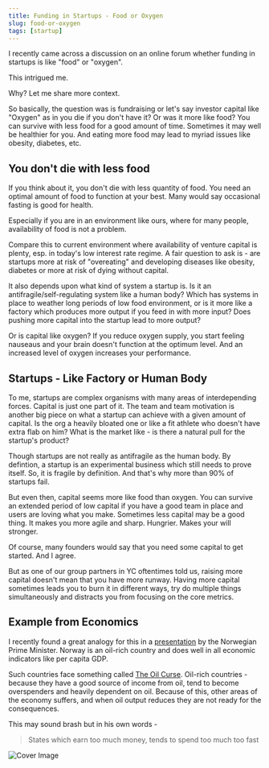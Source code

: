```yaml
---
title: Funding in Startups - Food or Oxygen
slug: food-or-oxygen
tags: [startup]
---
```


I recently came across a discussion on an online forum whether funding in startups is like "food" or "oxygen".

This intrigued me.

Why? Let me share more context.

So basically, the question was is fundraising or let's say investor capital like "Oxygen" as in you die if you don't have it? Or was it more like food? You can survive with less food for a good amount of time. Sometimes it may well be healthier for you. And eating more food may lead to myriad issues like obesity, diabetes, etc.

## You don't die with less food

If you think about it, you don't die with less quantity of food. You need an optimal amount of food to function at your best. Many would say occasional fasting is good for health.

Especially if you are in an environment like ours, where for many people, availability of food is not a problem. 

Compare this to current environment where availability of venture capital is plenty, esp. in today's low interest rate regime. A fair question to ask is - are startups more at risk of "overeating" and developing diseases like obesity, diabetes or more at risk of dying without capital.

It also depends upon what kind of system a startup is. Is it an antifragile/self-regulating system like a human body? Which has systems in place to weather long periods of low food environment, or is it more like a factory which produces more output if you feed in with more input? Does pushing more capital into the startup lead to more output?

Or is capital like oxygen? If you reduce oxygen supply, you start feeling nauseaus and your brain doesn't function at the optimum level. And an increased level of oxygen increases your performance.

## Startups - Like Factory or Human Body

To me, startups are complex organisms with many areas of interdepending forces. Capital is just one part of it. The team and team motivation is another big piece on what a startup can achieve with a given amount of capital. Is the org a heavily bloated one or like a fit athlete who doesn't have extra flab on him? What is the market like - is there a natural pull for the startup's product?

Though startups are not really as antifragile as the human body. By defintion, a startup is an experimental business which still needs to prove itself. So, it is fragile by definition. And that's why more than 90% of startups fail. 

But even then, capital seems more like food than oxygen. You can survive an extended period of low capital if you have a good team in place and users are loving what you make. Sometimes less capital may be a good thing. It makes you more agile and sharp. Hungrier. Makes your will stronger.

Of course, many founders would say that you need some capital to get started. And I agree. 

But as one of our group partners in YC oftentimes told us, raising more capital doesn't mean that you have more runway. Having more capital sometimes leads you to burn it in different ways, try do multiple things simultaneously and distracts you from focusing on the core metrics.

## Example from Economics

I recently found a great analogy for this in a [presentation](https://youtu.be/8f6geiVdwpk?t=548) by the Norwegian Prime Minister. Norway is an oil-rich country and does well in all economic indicators like per capita GDP. 

Such countries face something called [The Oil Curse](https://en.wikipedia.org/wiki/Resource_curse). Oil-rich countries - because they have a good source of income from oil, tend to become overspenders and heavily dependent on oil. Because of this, other areas of the economy suffers, and when oil output reduces they are not ready for the consequences. 

This may sound brash but in his own words -

> States which earn too much money, tends to spend too much too fast



![Cover Image](/img/2022/Norway-PM-Speech.png)



